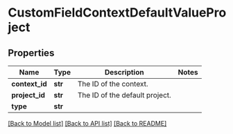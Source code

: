 # CustomFieldContextDefaultValueProject

## Properties
Name | Type | Description | Notes
------------ | ------------- | ------------- | -------------
**context_id** | **str** | The ID of the context. | 
**project_id** | **str** | The ID of the default project. | 
**type** | **str** |  | 

[[Back to Model list]](../README.md#documentation-for-models) [[Back to API list]](../README.md#documentation-for-api-endpoints) [[Back to README]](../README.md)

